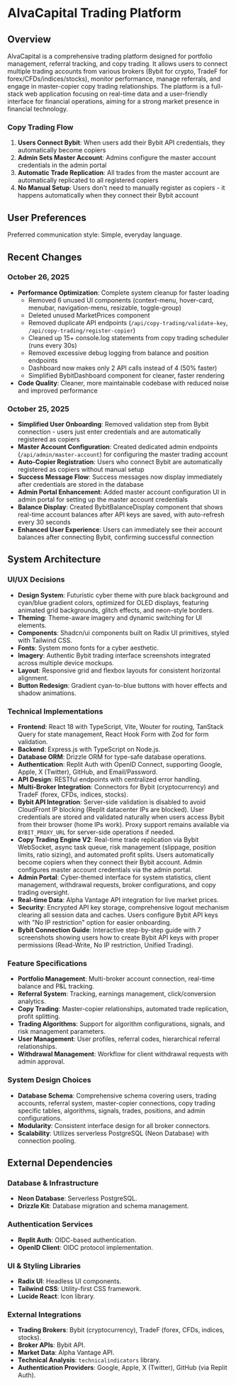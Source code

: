 # AlvaCapital Trading Platform

## Overview
AlvaCapital is a comprehensive trading platform designed for portfolio management, referral tracking, and copy trading. It allows users to connect multiple trading accounts from various brokers (Bybit for crypto, TradeF for forex/CFDs/indices/stocks), monitor performance, manage referrals, and engage in master-copier copy trading relationships. The platform is a full-stack web application focusing on real-time data and a user-friendly interface for financial operations, aiming for a strong market presence in financial technology.

### Copy Trading Flow
1. **Users Connect Bybit**: When users add their Bybit API credentials, they automatically become copiers
2. **Admin Sets Master Account**: Admins configure the master account credentials in the admin portal
3. **Automatic Trade Replication**: All trades from the master account are automatically replicated to all registered copiers
4. **No Manual Setup**: Users don't need to manually register as copiers - it happens automatically when they connect their Bybit account

## User Preferences
Preferred communication style: Simple, everyday language.

## Recent Changes
### October 26, 2025
- **Performance Optimization**: Complete system cleanup for faster loading
  - Removed 6 unused UI components (context-menu, hover-card, menubar, navigation-menu, resizable, toggle-group)
  - Deleted unused MarketPrices component
  - Removed duplicate API endpoints (`/api/copy-trading/validate-key`, `/api/copy-trading/register-copier`)
  - Cleaned up 15+ console.log statements from copy trading scheduler (runs every 30s)
  - Removed excessive debug logging from balance and position endpoints
  - Dashboard now makes only 2 API calls instead of 4 (50% faster)
  - Simplified BybitDashboard component for cleaner, faster rendering
- **Code Quality**: Cleaner, more maintainable codebase with reduced noise and improved performance

### October 25, 2025
- **Simplified User Onboarding**: Removed validation step from Bybit connection - users just enter credentials and are automatically registered as copiers
- **Master Account Configuration**: Created dedicated admin endpoints (`/api/admin/master-account`) for configuring the master trading account
- **Auto-Copier Registration**: Users who connect Bybit are automatically registered as copiers without manual setup
- **Success Message Flow**: Success messages now display immediately after credentials are stored in the database
- **Admin Portal Enhancement**: Added master account configuration UI in admin portal for setting up the master account credentials
- **Balance Display**: Created BybitBalanceDisplay component that shows real-time account balances after API keys are saved, with auto-refresh every 30 seconds
- **Enhanced User Experience**: Users can immediately see their account balances after connecting Bybit, confirming successful connection

## System Architecture

### UI/UX Decisions
- **Design System**: Futuristic cyber theme with pure black background and cyan/blue gradient colors, optimized for OLED displays, featuring animated grid backgrounds, glitch effects, and neon-style borders.
- **Theming**: Theme-aware imagery and dynamic switching for UI elements.
- **Components**: Shadcn/ui components built on Radix UI primitives, styled with Tailwind CSS.
- **Fonts**: System mono fonts for a cyber aesthetic.
- **Imagery**: Authentic Bybit trading interface screenshots integrated across multiple device mockups.
- **Layout**: Responsive grid and flexbox layouts for consistent horizontal alignment.
- **Button Redesign**: Gradient cyan-to-blue buttons with hover effects and shadow animations.

### Technical Implementations
- **Frontend**: React 18 with TypeScript, Vite, Wouter for routing, TanStack Query for state management, React Hook Form with Zod for form validation.
- **Backend**: Express.js with TypeScript on Node.js.
- **Database ORM**: Drizzle ORM for type-safe database operations.
- **Authentication**: Replit Auth with OpenID Connect, supporting Google, Apple, X (Twitter), GitHub, and Email/Password.
- **API Design**: RESTful endpoints with centralized error handling.
- **Multi-Broker Integration**: Connectors for Bybit (cryptocurrency) and TradeF (forex, CFDs, indices, stocks).
- **Bybit API Integration**: Server-side validation is disabled to avoid CloudFront IP blocking (Replit datacenter IPs are blocked). User credentials are stored and validated naturally when users access Bybit from their browser (home IPs work). Proxy support remains available via `BYBIT_PROXY_URL` for server-side operations if needed.
- **Copy Trading Engine V2**: Real-time trade replication via Bybit WebSocket, async task queue, risk management (slippage, position limits, ratio sizing), and automated profit splits. Users automatically become copiers when they connect their Bybit account. Admin configures master account credentials via the admin portal.
- **Admin Portal**: Cyber-themed interface for system statistics, client management, withdrawal requests, broker configurations, and copy trading oversight.
- **Real-time Data**: Alpha Vantage API integration for live market prices.
- **Security**: Encrypted API key storage, comprehensive logout mechanism clearing all session data and caches. Users configure Bybit API keys with "No IP restriction" option for easier onboarding.
- **Bybit Connection Guide**: Interactive step-by-step guide with 7 screenshots showing users how to create Bybit API keys with proper permissions (Read-Write, No IP restriction, Unified Trading).

### Feature Specifications
- **Portfolio Management**: Multi-broker account connection, real-time balance and P&L tracking.
- **Referral System**: Tracking, earnings management, click/conversion analytics.
- **Copy Trading**: Master-copier relationships, automated trade replication, profit splitting.
- **Trading Algorithms**: Support for algorithm configurations, signals, and risk management parameters.
- **User Management**: User profiles, referral codes, hierarchical referral relationships.
- **Withdrawal Management**: Workflow for client withdrawal requests with admin approval.

### System Design Choices
- **Database Schema**: Comprehensive schema covering users, trading accounts, referral system, master-copier connections, copy trading specific tables, algorithms, signals, trades, positions, and admin configurations.
- **Modularity**: Consistent interface design for all broker connectors.
- **Scalability**: Utilizes serverless PostgreSQL (Neon Database) with connection pooling.

## External Dependencies

### Database & Infrastructure
- **Neon Database**: Serverless PostgreSQL.
- **Drizzle Kit**: Database migration and schema management.

### Authentication Services
- **Replit Auth**: OIDC-based authentication.
- **OpenID Client**: OIDC protocol implementation.

### UI & Styling Libraries
- **Radix UI**: Headless UI components.
- **Tailwind CSS**: Utility-first CSS framework.
- **Lucide React**: Icon library.

### External Integrations
- **Trading Brokers**: Bybit (cryptocurrency), TradeF (forex, CFDs, indices, stocks).
- **Broker APIs**: Bybit API.
- **Market Data**: Alpha Vantage API.
- **Technical Analysis**: `technicalindicators` library.
- **Authentication Providers**: Google, Apple, X (Twitter), GitHub (via Replit Auth).